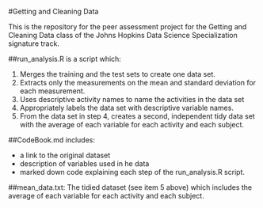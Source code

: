 #Getting and Cleaning Data


This is the repository for the peer assessment project for the Getting and Cleaning Data class of the Johns Hopkins Data Science Specialization signature track.

##run_analysis.R is a script which:

1. Merges the training and the test sets to create one data set.
2. Extracts only the measurements on the mean and standard deviation for each measurement. 
3. Uses descriptive activity names to name the activities in the data set
4. Appropriately labels the data set with descriptive variable names. 
5. From the data set in step 4, creates a second, independent tidy data set with the average of each variable for each activity and each subject.


##CodeBook.md includes:
- a link to the original dataset
- description of variables used in  he data
- marked down code explaining each step of the run_analysis.R script.

##mean_data.txt:
The tidied dataset (see item 5 above) which includes the average of each variable for each activity and each subject.
